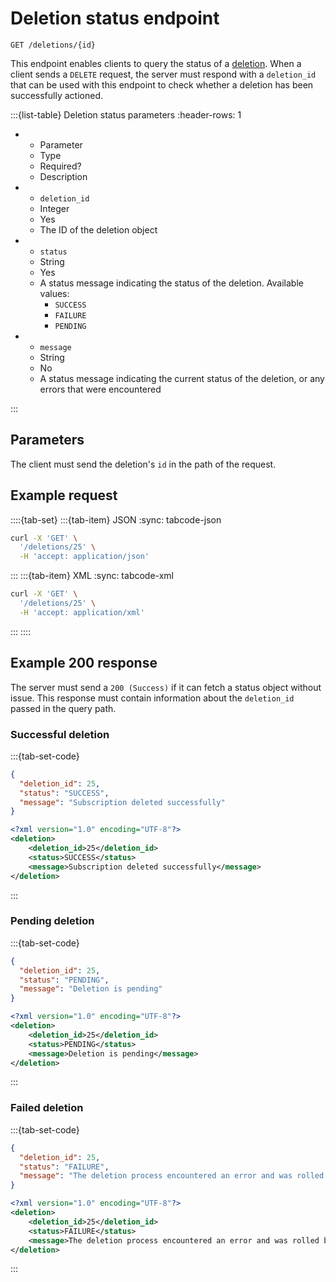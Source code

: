 # Deletion status endpoint

```text
GET /deletions/{id}
```

This endpoint enables clients to query the status of a [deletion](delete.md). When a client sends a `DELETE` request, the server must respond with a `deletion_id` that can be used with this endpoint to check whether a deletion has been successfully actioned.

:::{list-table} Deletion status parameters
:header-rows: 1

* - Parameter
   - Type
   - Required?
   - Description
* - `deletion_id`
   - Integer
   - Yes
   - The ID of the deletion object
* - `status`
   - String
   - Yes
   - A status message indicating the status of the deletion. Available values:
     * `SUCCESS`
     * `FAILURE`
     * `PENDING`
* - `message`
   - String
   - No
   - A status message indicating the current status of the deletion, or any errors that were encountered

:::

## Parameters

The client must send the deletion's `id` in the path of the request.

## Example request

::::{tab-set}
:::{tab-item} JSON
:sync: tabcode-json

```bash
curl -X 'GET' \
  '/deletions/25' \
  -H 'accept: application/json'
```

:::
:::{tab-item} XML
:sync: tabcode-xml

```bash
curl -X 'GET' \
  '/deletions/25' \
  -H 'accept: application/xml'
```

:::
::::

## Example 200 response

The server must send a  `200 (Success)` if it can fetch a status object without issue. This response must contain information about the `deletion_id` passed in the query path.

### Successful deletion

:::{tab-set-code}

```json
{
  "deletion_id": 25,
  "status": "SUCCESS",
  "message": "Subscription deleted successfully"
}
```

```xml
<?xml version="1.0" encoding="UTF-8"?>
<deletion>
	<deletion_id>25</deletion_id>
	<status>SUCCESS</status>
	<message>Subscription deleted successfully</message>
</deletion>
```

:::

### Pending deletion

:::{tab-set-code}

```json
{
  "deletion_id": 25,
  "status": "PENDING",
  "message": "Deletion is pending"
}
```

```xml
<?xml version="1.0" encoding="UTF-8"?>
<deletion>
	<deletion_id>25</deletion_id>
	<status>PENDING</status>
	<message>Deletion is pending</message>
</deletion>
```

:::

### Failed deletion

:::{tab-set-code}

```json
{
  "deletion_id": 25,
  "status": "FAILURE",
  "message": "The deletion process encountered an error and was rolled back"
}
```

```xml
<?xml version="1.0" encoding="UTF-8"?>
<deletion>
	<deletion_id>25</deletion_id>
	<status>FAILURE</status>
	<message>The deletion process encountered an error and was rolled back</message>
</deletion>
```

:::
